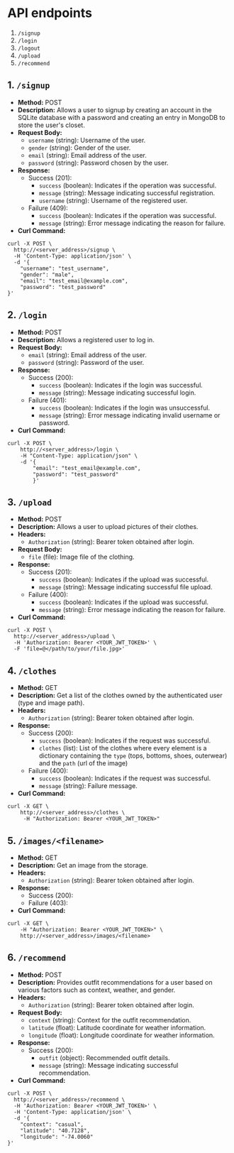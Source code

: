 # API endpoints

1. `/signup`
2. `/login`
3. `/logout`
4. `/upload`
5. `/recommend`

## 1. `/signup`
- **Method:** POST
- **Description:** Allows a user to signup by creating an account in the SQLite database with a password and creating an entry in MongoDB to store the user's closet.
- **Request Body:**
    - `username` (string): Username of the user.
    - `gender` (string): Gender of the user.
    - `email` (string): Email address of the user.
    - `password` (string): Password chosen by the user.
- **Response:**
    - Success (201):
        - `success` (boolean): Indicates if the operation was successful.
        - `message` (string): Message indicating successful registration.
        - `username` (string): Username of the registered user.
    - Failure (409):
        - `success` (boolean): Indicates if the operation was successful.
        - `message` (string): Error message indicating the reason for failure.
- **Curl Command:**
```
curl -X POST \
  http://<server_address>/signup \
  -H 'Content-Type: application/json' \
  -d '{
    "username": "test_username",
    "gender": "male",
    "email": "test_email@example.com",
    "password": "test_password"
}'
```

## 2. `/login`
- **Method:** POST
- **Description:** Allows a registered user to log in.
- **Request Body:**
    - `email` (string): Email address of the user.
    - `password` (string): Password of the user.
- **Response:**
    - Success (200):
        - `success` (boolean): Indicates if the login was successful.
        - `message` (string): Message indicating successful login.
    - Failure (401):
        - `success` (boolean): Indicates if the login was unsuccessful.
        - `message` (string): Error message indicating invalid username or password.
- **Curl Command:**
```
curl -X POST \
    http://<server_address>/login \
    -H "Content-Type: application/json" \
    -d '{
        "email": "test_email@example.com", 
        "password": "test_password"
        }'
```

## 3. `/upload`
- **Method:** POST
- **Description:** Allows a user to upload pictures of their clothes.
- **Headers:**
    - `Authorization` (string): Bearer token obtained after login.
- **Request Body:**
    - `file` (file): Image file of the clothing.
- **Response:**
    - Success (201):
        - `success` (boolean): Indicates if the upload was successful.
        - `message` (string): Message indicating successful file upload.
    - Failure (400):
        - `success` (boolean): Indicates if the upload was successful.
        - `message` (string): Error message indicating the reason for failure.
- **Curl Command:**
```
curl -X POST \
  http://<server_address>/upload \
  -H 'Authorization: Bearer <YOUR_JWT_TOKEN>' \
  -F 'file=@</path/to/your/file.jpg>'
```

## 4. `/clothes`
- **Method:** GET
- **Description:** Get a list of the clothes owned by the authenticated user (type and image path).
- **Headers:**
    - `Authorization` (string): Bearer token obtained after login.
- **Response:**
    - Success (200):
        - `success` (boolean): Indicates if the request was successful.
        - `clothes` (list): List of the clothes where every element is a dictionary containing the `type` (tops, bottoms, shoes, outerwear) and the `path` (url of the image)
    - Failure (400):
        - `success` (boolean): Indicates if the request was successful.
        - `message` (string): Failure message.
- **Curl Command:**
```
curl -X GET \
    http://<server_address>/clothes \
     -H "Authorization: Bearer <YOUR_JWT_TOKEN>"
```

## 5. `/images/<filename>`
- **Method:** GET
- **Description:** Get an image from the storage.
- **Headers:**
    - `Authorization` (string): Bearer token obtained after login.
- **Response:**
    - Success (200):
    - Failure (403):
- **Curl Command:**
```
curl -X GET \
    -H "Authorization: Bearer <YOUR_JWT_TOKEN>" \
    http://<server_address>/images/<filename>
```

## 6. `/recommend`
- **Method:** POST
- **Description:** Provides outfit recommendations for a user based on various factors such as context, weather, and gender.
- **Headers:**
    - `Authorization` (string): Bearer token obtained after login.
- **Request Body:**
    - `context` (string): Context for the outfit recommendation.
    - `latitude` (float): Latitude coordinate for weather information.
    - `longitude` (float): Longitude coordinate for weather information.
- **Response:**
    - Success (200):
        - `outfit` (object): Recommended outfit details.
        - `message` (string): Message indicating successful recommendation.
- **Curl Command:**
```
curl -X POST \
  http://<server_address>/recommend \
  -H 'Authorization: Bearer <YOUR_JWT_TOKEN>' \
  -H 'Content-Type: application/json' \
  -d '{
    "context": "casual",
    "latitude": "40.7128",
    "longitude": "-74.0060"
}'
```